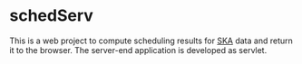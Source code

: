 # schedServ
This is a web project to compute scheduling results for [SKA](https://www.skatelescope.org/) data and return it to the browser. The server-end application is developed as servlet.
